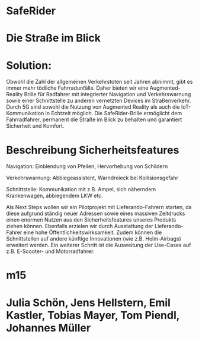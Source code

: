 # SafeRider


# Die Straße im Blick 


# Solution: 
Obwohl die Zahl der allgemeinen Verkehrstoten seit Jahren abnimmt, gibt es immer mehr tödliche Fahrradunfälle. Daher bieten wir eine Augmented-Reality Brille für Radfahrer mit integrierter Navigation und Verkehrswarnung sowie einer Schnittstelle zu anderen vernetzten Devices im Straßenverkehr. Durch 5G sind sowohl die Nutzung von Augmented Reality als auch die IoT-Kommunikation in Echtzeit möglich. Die SafeRider-Brille ermöglicht dem Fahrradfahrer, permanent die Straße im Blick zu behalten und garantiert Sicherheit und Komfort. 


# Beschreibung Sicherheitsfeatures 

Navigation: Einblendung von Pfeilen, Hervorhebung von Schildern

Verkehrswarnung: Abbiegeassistent, Warndreieck bei Kollisionsgefahr

Schnittstelle: Kommunikation mit z.B. Ampel, sich näherndem Krankenwagen, abbiegendem LKW etc.


Als Next Steps wollen wir ein Pilotprojekt mit Lieferando-Fahrern starten, da diese aufgrund ständig neuer Adressen sowie eines massiven Zeitdrucks einen enormen Nutzen aus den Sicherheitsfeatures unseres Produkts ziehen können. Ebenfalls erzielen wir durch Ausstattung der Lieferando-Fahrer eine hohe Öffentlichkeitswirksamkeit. Zudem können die Schnittstellen auf andere künftige Innovationen (wie z.B. Helm-Airbags) erweitert werden. Ein weiterer Schritt ist die Ausweitung der Use-Cases auf z.B. E-Scooter- und Motorradfahrer. 

# m15

# Julia Schön, Jens Hellstern, Emil Kastler, Tobias Mayer, Tom Piendl, Johannes Müller
